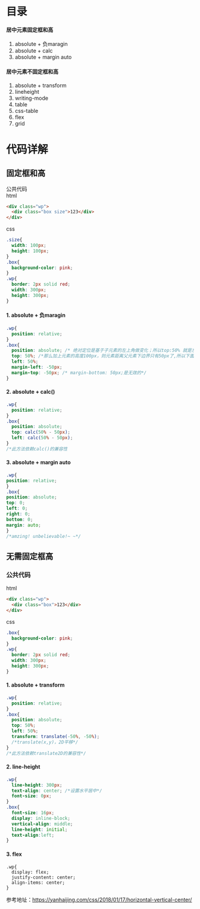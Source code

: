 # 目录  
  #### 居中元素固定框和高  
<ol>
<li>absolute + 负maragin  
<li>absolute + calc
<li>absolute + margin auto
</ol>  

#### 居中元素不固定框和高
<ol>
<li>absolute + transform</li>
<li>lineheight</li>
<li>writing-mode</li>
<li>table</li>
<li>css-table</li>
<li>flex</li>
<li>grid</li>
</ol> 
    
 # 代码详解  
 ## 固定框和高  
公共代码  
html    
```html
<div class="wp">
  <div class="box size">123</div>
</div>
```   
css
```css
.size{
  width: 100px;
  height: 100px;
}
.box{
  background-color: pink;
}
.wp{
  border: 2px solid red;
  width: 300px;
  height: 300px;
}
```

#### 1. absolute + 负maragin
```css
.wp{
  position: relative;
}
.box{
  position: absolute; /* 绝对定位是基于子元素的左上角做变化；所以top:50% 就是左上角距离父元素左上角150px*/
  top: 50%; /*那么加上元素的高度100px，则元素距离父元素下边界只有50px了,所以下面margin-top向上移动50px。此处可以使用calc()直接计算出来，详情看下面一种方法*/
  left: 50%;
  margin-left: -50px; 
  margin-top: -50px; /* margin-bottom: 50px;是无效的*/
}
``` 
#### 2. absolute + calc()
```css
.wp{
  position: relative;
}
.box{
  position: absolute;
  top: calc(50% - 50px);
  left: calc(50% - 50px);
}
/*此方法依赖calc()的兼容性
```
  
#### 3. absolute + margin auto  
  ```css
.wp{
  position: relative;
}
.box{
  position: absolute;
  top: 0;
  left: 0;
  right: 0;
  bottom: 0;
  margin: auto;
}
/*amzing! unbelievable!~ ~*/
```
  
## 无需固定框高    
### 公共代码  
html  
```html
<div class="wp">
  <div class="box">123</div>
</div>
```    
css
```css
.box{
  background-color: pink;
}
.wp{
  border: 2px solid red;
  width: 300px;
  height: 300px;
}
```  

#### 1. absolute + transform   
```css
.wp{
  position: relative;
}
.box{
  position: absolute;
  top: 50%;
  left: 50%;
  transform: translate(-50%, -50%);
  /*translate(x,y)，2D平移*/
}
/*此方法依赖translate2D的兼容性*/
```

#### 2. line-height  
```css
.wp{
  line-height: 300px;
  text-align: center; /*设置水平居中*/
  font-size: 0px;
}
.box{
  font-size: 16px;
  display: inline-block;
  vertical-align: middle;
  line-height: initial;
  text-align:left;
}
```
#### 3. flex  
```
.wp{
  display: flex;
  justify-content: center;
  align-items: center;
}
```




      
参考地址：https://yanhaijing.com/css/2018/01/17/horizontal-vertical-center/
